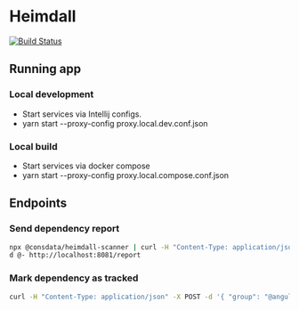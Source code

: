 # Heimdall

[![Build Status](https://travis-ci.org/Consdata/heimdall.svg?branch=master)](https://travis-ci.org/Consdata/heimdall)

## Running app

### Local development
- Start services via Intellij configs.
- yarn start --proxy-config proxy.local.dev.conf.json 

### Local build
- Start services via docker compose
- yarn start --proxy-config proxy.local.compose.conf.json


## Endpoints

### Send dependency report

```bash
npx @consdata/heimdall-scanner | curl -H "Content-Type: application/json" -X POST
d @- http://localhost:8081/report
```

### Mark dependency as tracked

```bash
curl -H "Content-Type: application/json" -X POST -d '{ "group": "@angular", "artifact": "core", "scope": "Npm" }' http://localhost:8083/monitor/tracking
```
